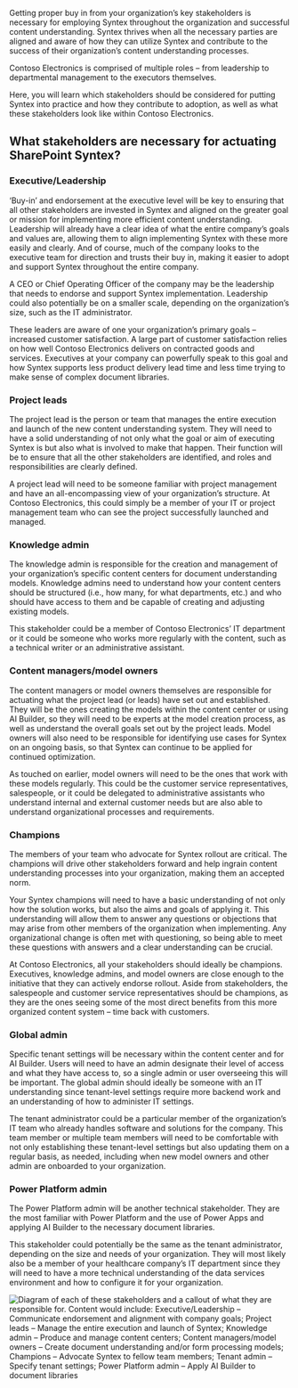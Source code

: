 Getting proper buy in from your organization’s key stakeholders is necessary for employing Syntex throughout the organization and successful content understanding. Syntex thrives when all the necessary parties are aligned and aware of how they can utilize Syntex and contribute to the success of their organization’s content understanding processes.

Contoso Electronics is comprised of multiple roles – from leadership to departmental management to the executors themselves.  

Here, you will learn which stakeholders should be considered for putting Syntex into practice and how they contribute to adoption, as well as what these stakeholders look like within Contoso Electronics.  

## What stakeholders are necessary for actuating SharePoint Syntex?

### Executive/Leadership

‘Buy-in’ and endorsement at the executive level will be key to ensuring that all other stakeholders are invested in Syntex and aligned on the greater goal or mission for implementing more efficient content understanding. Leadership will already have a clear idea of what the entire company’s goals and values are, allowing them to align implementing Syntex with these more easily and clearly. And of course, much of the company looks to the executive team for direction and trusts their buy in, making it easier to adopt and support Syntex throughout the entire company.  

A CEO or Chief Operating Officer of the company may be the leadership that needs to endorse and support Syntex implementation. Leadership could also potentially be on a smaller scale, depending on the organization’s size, such as the IT administrator.  

These leaders are aware of one your organization’s primary goals – increased customer satisfaction. A large part of customer satisfaction relies on how well Contoso Electronics delivers on contracted goods and services. Executives at your company can powerfully speak to this goal and how Syntex supports less product delivery lead time and less time trying to make sense of complex document libraries.

### Project leads

The project lead is the person or team that manages the entire execution and launch of the new content understanding system. They will need to have a solid understanding of not only what the goal or aim of executing Syntex is but also what is involved to make that happen. Their function will be to ensure that all the other stakeholders are identified, and roles and responsibilities are clearly defined.  

A project lead will need to be someone familiar with project management and have an all-encompassing view of your organization’s structure. At Contoso Electronics, this could simply be a member of your IT or project management team who can see the project successfully launched and managed.  

### Knowledge admin

The knowledge admin is responsible for the creation and management of your organization’s specific content centers for document understanding models. Knowledge admins need to understand how your content centers should be structured (i.e., how many, for what departments, etc.) and who should have access to them and be capable of creating and adjusting existing models.  

This stakeholder could be a member of Contoso Electronics’ IT department or it could be someone who works more regularly with the content, such as a technical writer or an administrative assistant.

### Content managers/model owners

The content managers or model owners themselves are responsible for actuating what the project lead (or leads) have set out and established. They will be the ones creating the models within the content center or using AI Builder, so they will need to be experts at the model creation process, as well as understand the overall goals set out by the project leads. Model owners will also need to be responsible for identifying use cases for Syntex on an ongoing basis, so that Syntex can continue to be applied for continued optimization.  

As touched on earlier, model owners will need to be the ones that work with these models regularly. This could be the customer service representatives, salespeople, or it could be delegated to administrative assistants who understand internal and external customer needs but are also able to understand organizational processes and requirements.

### Champions

The members of your team who advocate for Syntex rollout are critical. The champions will drive other stakeholders forward and help ingrain content understanding processes into your organization, making them an accepted norm.  

Your Syntex champions will need to have a basic understanding of not only how the solution works, but also the aims and goals of applying it. This understanding will allow them to answer any questions or objections that may arise from other members of the organization when implementing. Any organizational change is often met with questioning, so being able to meet these questions with answers and a clear understanding can be crucial.  

At Contoso Electronics, all your stakeholders should ideally be champions. Executives, knowledge admins, and model owners are close enough to the initiative that they can actively endorse rollout. Aside from stakeholders, the salespeople and customer service representatives should be champions, as they are the ones seeing some of the most direct benefits from this more organized content system – time back with customers.

### Global admin

Specific tenant settings will be necessary within the content center and for AI Builder. Users will need to have an admin designate their level of access and what they have access to, so a single admin or user overseeing this will be important. The global admin should ideally be someone with an IT understanding since tenant-level settings require more backend work and an understanding of how to administer IT settings.  

The tenant administrator could be a particular member of the organization’s IT team who already handles software and solutions for the company. This team member or multiple team members will need to be comfortable with not only establishing these tenant-level settings but also updating them on a regular basis, as needed, including when new model owners and other admin are onboarded to your organization.

### Power Platform admin

The Power Platform admin will be another technical stakeholder. They are the most familiar with Power Platform and the use of Power Apps and applying AI Builder to the necessary document libraries.  

This stakeholder could potentially be the same as the tenant administrator, depending on the size and needs of your organization. They will most likely also be a member of your healthcare company’s IT department since they will need to have a more technical understanding of the data services environment and how to configure it for your organization. 

![Diagram of each of these stakeholders and a callout of what they are responsible for. Content would include: Executive/Leadership – Communicate endorsement and alignment with company goals; Project leads – Manage the entire execution and launch of Syntex; Knowledge admin – Produce and manage content centers; Content managers/model owners – Create document understanding and/or form processing models; Champions – Advocate Syntex to fellow team members; Tenant admin – Specify tenant settings; Power Platform admin – Apply AI Builder to document libraries]()
